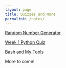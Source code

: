 ```yaml
---
layout: page
title: Quizzes and More
permalink: /notes/
---
```


[Random Number Generator](https://mister-dew.github.io/realdrew/2022/08/22/randomnumber.html)

[Week 1 Python Quiz](https://mister-dew.github.io/realdrew/2022/08/23/pythonworkweek1.html)

[Bash and My Tools](https://mister-dew.github.io/realdrew/2022/08/25/bashstuff.html)

More to come!